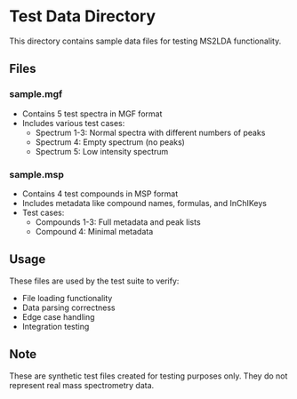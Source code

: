 # Test Data Directory

This directory contains sample data files for testing MS2LDA functionality.

## Files

### sample.mgf
- Contains 5 test spectra in MGF format
- Includes various test cases:
  - Spectrum 1-3: Normal spectra with different numbers of peaks
  - Spectrum 4: Empty spectrum (no peaks)
  - Spectrum 5: Low intensity spectrum

### sample.msp
- Contains 4 test compounds in MSP format
- Includes metadata like compound names, formulas, and InChIKeys
- Test cases:
  - Compounds 1-3: Full metadata and peak lists
  - Compound 4: Minimal metadata

## Usage

These files are used by the test suite to verify:
- File loading functionality
- Data parsing correctness
- Edge case handling
- Integration testing

## Note

These are synthetic test files created for testing purposes only.
They do not represent real mass spectrometry data.